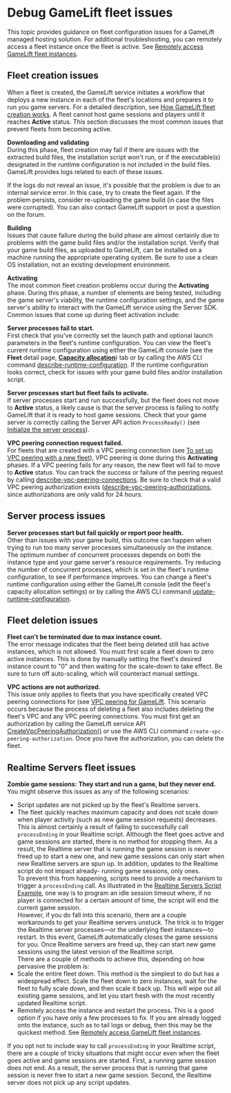 # Debug GameLift fleet issues<a name="fleets-creating-debug"></a>

This topic provides guidance on fleet configuration issues for a GameLift managed hosting solution\. For additional troubleshooting, you can remotely access a fleet instance once the fleet is active\. See [Remotely access GameLift fleet instances](fleets-remote-access.md)\.

## Fleet creation issues<a name="fleets-creating-debug-creation"></a>

When a fleet is created, the GameLift service initiates a workflow that deploys a new instance in each of the fleet's locations and prepares it to run you game servers\. For a detailed description, see [How GameLift fleet creation works](fleets-creation-workflow.md)\. A fleet cannot host game sessions and players until it reaches **Active** status\. This section discusses the most common issues that prevent fleets from becoming active\.

**Downloading and validating**  
During this phase, fleet creation may fail if there are issues with the extracted build files, the installation script won't run, or if the executable\(s\) designated in the runtime configuration is not included in the build files\. GameLift provides logs related to each of these issues\.

If the logs do not reveal an issue, it's possible that the problem is due to an internal service error\. In this case, try to create the fleet again\. If the problem persists, consider re\-uploading the game build \(in case the files were corrupted\)\. You can also contact GameLift support or post a question on the forum\. 

**Building**  
Issues that cause failure during the build phase are almost certainly due to problems with the game build files and/or the installation script\. Verify that your game build files, as uploaded to GameLift, can be installed on a machine running the appropriate operating system\. Be sure to use a clean OS installation, not an existing development environment\. 

**Activating**  
The most common fleet creation problems occur during the **Activating** phase\. During this phase, a number of elements are being tested, including the game server's viability, the runtime configuration settings, and the game server's ability to interact with the GameLift service using the Server SDK\. Common issues that come up during fleet activation include: 

**Server processes fail to start\.**  
First check that you've correctly set the launch path and optional launch parameters in the fleet's runtime configuration\. You can view the fleet's current runtime configuration using either the GameLift console \(see the **Fleet** detail page, [**Capacity allocation**](gamelift-console-fleets-metrics.md#fleets-launch-tab)\) tab or by calling the AWS CLI command [describe\-runtime\-configuration](https://docs.aws.amazon.com/cli/latest/reference/gamelift/describe-runtime-configuration.html)\. If the runtime configuration looks correct, check for issues with your game build files and/or installation script\.

**Server processes start but fleet fails to activate\.**  
If server processes start and run successfully, but the fleet does not move to **Active** status, a likely cause is that the server process is failing to notify GameLift that it is ready to host game sessions\. Check that your game server is correctly calling the Server API action `ProcessReady()` \(see [Initialize the server process](gamelift-sdk-server-api.md#gamelift-sdk-server-initialize)\)\.

**VPC peering connection request failed\.**  
For fleets that are created with a VPC peering connection \(see [To set up VPC peering with a new fleet](vpc-peering.md#fleets-creating-aws-cli-vpc)\), VPC peering is done during this **Activating** phases\. If a VPC peering fails for any reason, the new fleet will fail to move to **Active** status\. You can track the success or failure of the peering request by calling [describe\-vpc\-peering\-connections](https://docs.aws.amazon.com/cli/latest/reference/gamelift/describe-vpc-peering-connections.html)\. Be sure to check that a valid VPC peering authorization exists \([describe\-vpc\-peering\-authorizations](https://docs.aws.amazon.com/cli/latest/reference/gamelift/describe-vpc-peering-authorizations.html), since authorizations are only valid for 24 hours\.

## Server process issues<a name="fleets-creating-debug-processes"></a>

**Server processes start but fail quickly or report poor health\.**  
Other than issues with your game build, this outcome can happen when trying to run too many server processes simultaneously on the instance\. The optimum number of concurrent processes depends on both the instance type and your game server's resource requirements\. Try reducing the number of concurrent processes, which is set in the fleet's runtime configuration, to see if performance improves\. You can change a fleet's runtime configuration using either the GameLift console \(edit the fleet's capacity allocation settings\) or by calling the AWS CLI command [update\-runtime\-configuration](https://docs.aws.amazon.com/cli/latest/reference/gamelift/update-runtime-configuration.html)\.

## Fleet deletion issues<a name="fleets-creating-debug-deletion"></a>

**Fleet can't be terminated due to max instance count\.**  
The error message indicates that the fleet being deleted still has active instances, which is not allowed\. You must first scale a fleet down to zero active instances\. This is done by manually setting the fleet's desired instance count to "0" and then waiting for the scale\-down to take effect\. Be sure to turn off auto\-scaling, which will counteract manual settings\. 

**VPC actions are not authorized\.**  
This issue only applies to fleets that you have specifically created VPC peering connections for \(see [VPC peering for GameLift](vpc-peering.md)\. This scenario occurs because the process of deleting a fleet also includes deleting the fleet's VPC and any VPC peering connections\. You must first get an authorization by calling the GameLift service API [ CreateVpcPeeringAuthorization\(\)](https://docs.aws.amazon.com/gamelift/latest/apireference/API_CreateVpcPeeringAuthorization.html) or use the AWS CLI command `create-vpc-peering-authorization`\. Once you have the authorization, you can delete the fleet\.

## Realtime Servers fleet issues<a name="fleets-creating-debug-realtime"></a>

**Zombie game sessions: They start and run a game, but they never end\.**  
You might observe this issues as any of the following scenarios:  
+ Script updates are not picked up by the fleet's Realtime servers\.
+ The fleet quickly reaches maximum capacity and does not scale down when player activity \(such as new game session requests\) decreases\. 
This is almost certainly a result of failing to successfully call `processEnding` in your Realtime script\. Although the fleet goes active and game sessions are started, there is no method for stopping them\. As a result, the Realtime server that is running the game session is never freed up to start a new one, and new game sessions can only start when new Realtime servers are spun up\. In addition, updates to the Realtime script do not impact already\- running game sessions, only ones\.   
To prevent this from happening, scripts need to provide a mechanism to trigger a `processEnding` call\. As illustrated in the [Realtime Servers Script Example](realtime-script.md#realtime-script-examples), one way is to program an idle session timeout where, if no player is connected for a certain amount of time, the script will end the current game session\.   
However, if you do fall into this scenario, there are a couple workarounds to get your Realtime servers unstuck\. The trick is to trigger the Realtime server processes—or the underlying fleet instances—to restart\. In this event, GameLift automatically closes the game sessions for you\. Once Realtime servers are freed up, they can start new game sessions using the latest version of the Realtime script\.   
There are a couple of methods to achieve this, depending on how pervasive the problem is:   
+ Scale the entire fleet down\. This method is the simplest to do but has a widespread effect\. Scale the fleet down to zero instances, wait for the fleet to fully scale down, and then scale it back up\. This will wipe out all existing game sessions, and let you start fresh with the most recently updated Realtime script\. 
+ Remotely access the instance and restart the process\. This is a good option if you have only a few processes to fix\. If you are already logged onto the instance, such as to tail logs or debug, then this may be the quickest method\. See [Remotely access GameLift fleet instances](fleets-remote-access.md)\.

If you opt not to include way to call `processEnding` in your Realtime script, there are a couple of tricky situations that might occur even when the fleet goes active and game sessions are started\. First, a running game session does not end\. As a result, the server process that is running that game session is never free to start a new game session\. Second, the Realtime server does not pick up any script updates\. 